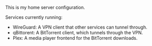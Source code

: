 This is my home server configuration.

Services currently running:

- WireGuard: A VPN client that other services can tunnel through.
- qBittorent: A BitTorrent client, which tunnels through the VPN.
- Plex: A media player frontend for the BitTorrent downloads.
